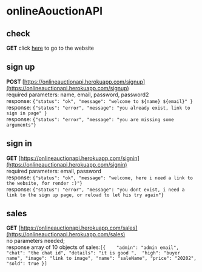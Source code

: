 # onlineAouctionAPI
## check
**GET** click [here](https://onlineauctionapi.herokuapp.com/) to go to the website
## sign up
**POST** [https://onlineauctionapi.herokuapp.com/signup](https://onlineauctionapi.herokuapp.com/signup)    
required parameters: name, email, password, password2      
response: `{"status": "ok", "message": "welcome to ${name} ${email}" }`   
response: `{"status": "error", "message": "you already exist, link to sign in page" }`   
response: `{"status": "error", "message": "you are missing some arguments"}`
## sign in
**GET** [https://onlineauctionapi.herokuapp.com/signin](https://onlineauctionapi.herokuapp.com/signin)   
required parameters: email, password    
response: `{"status": "ok", "message": "welcome, here i need a link to the website, for render :)"}`    
response: `{"status": "error", "message": "you dont exist, i need a link to the sign up page, or reload to let his try again"}`
## sales
**GET** [https://onlineauctionapi.herokuapp.com/sales](https://onlineauctionapi.herokuapp.com/sales)   
no parameters needed;   
response array of 10 objects of sales:`[{   
        "admin": "admin email",
        "chat": "the chat id",
        "details": "it is good ", 
        "high": "buyer name",
        "image": "link to image",
        "name": "saleName",
        "price": "20202",   
        "sold": true }]`   

